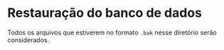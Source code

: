 # Restauração do banco de dados

Todos os arquivos que estiverem no formato `.bak` nesse diretório serão considerados.
